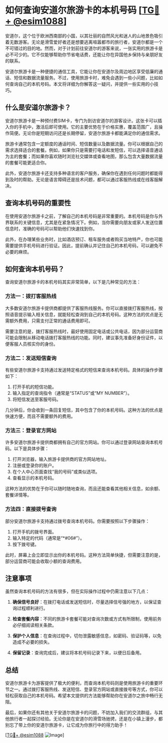 # 如何查询安道尔旅游卡的本机号码 [[TG💪+ @esim1088](https://t.me/s/esim1088)]

安道尔，这个位于欧洲西南部的小国，以其壮丽的自然风光和迷人的山地景色吸引着无数游客。无论是滑雪爱好者还是想要逃离喧嚣都市的旅行者，安道尔都是一个不可错过的目的地。然而，对于计划前往安道尔的游客来说，一张实用的旅游卡是必不可少的。它不仅能够帮助你节省电话费，还能让你在异国他乡保持与亲朋好友的联系。

安道尔旅游卡是一种便捷的通信工具，它能让你在安道尔及周边地区享受低廉的通话、短信和数据流量服务。不过，使用旅游卡时，难免会遇到一些小问题，比如如何查询自己的本机号码。本文将详细为你解答这一疑问，并提供一些实用的小技巧。

## 什么是安道尔旅游卡？

安道尔旅游卡是一种预付费SIM卡，专门为到访安道尔的游客设计。这张卡可以插入你的手机中，激活后即可使用。它的主要优势在于价格实惠，覆盖范围广，且操作简便。无论你是短期访问还是长期停留，安道尔旅游卡都能满足你的通信需求。

旅游卡通常包含一定额度的通话时间、短信数量以及数据流量。你可以根据自己的需求选择适合的套餐。例如，如果你只是需要打电话和发短信，可以选择语音通话为主的套餐；而如果你喜欢随时浏览社交媒体或查看地图，那么包含大量数据流量的套餐可能更适合你。

此外，安道尔旅游卡还支持多种语言的客户服务，确保你在遇到任何问题时都能得到及时的帮助。无论是语言障碍还是技术问题，都可以通过客服热线或在线客服解决。

## 查询本机号码的重要性

在使用安道尔旅游卡之前，了解自己的本机号码是非常重要的。本机号码是你与外界联系的关键信息，尤其是在紧急情况下。例如，当你需要向朋友或家人发送位置信息时，准确的号码可以帮助他们快速找到你。

此外，在办理某些业务时，比如酒店预订、租车服务或者购买当地特产，你也可能需要提供手机号码进行验证。因此，提前确认并记住自己的本机号码，可以避免不必要的麻烦。

## 如何查询本机号码？

查询安道尔旅游卡的本机号码其实非常简单，以下是几种常见的方法：

### 方法一：拨打客服热线

大多数安道尔旅游卡提供商都提供了客服热线服务。你可以直接拨打客服热线，按照语音提示输入相关信息，就能轻松查询到自己的本机号码。这种方法的优点是无需额外费用，只需支付正常的通话费用即可。

需要注意的是，拨打客服热线时，最好使用固定电话或公共电话，因为部分运营商可能会限制从移动电话拨打客服热线的功能。同时，建议事先准备好身份证件，以便客服人员核实你的身份。

### 方法二：发送短信查询

有些安道尔旅游卡支持通过发送特定格式的短信来查询本机号码。具体的操作步骤如下：

1. 打开手机的短信功能。
2. 输入指定的查询指令（通常是“STATUS”或“MY NUMBER”）。
3. 将短信发送至客服号码。

几分钟后，你会收到一条回复短信，其中包含了你的本机号码。这种方法的优点是快速方便，而且不需要额外的费用。

### 方法三：登录官方网站

许多安道尔旅游卡提供商都拥有自己的官方网站。你可以通过登录网站查询本机号码。以下是具体步骤：

1. 打开浏览器，输入旅游卡提供商的官方网站地址。
2. 注册或登录你的账户。
3. 在个人中心页面查找“我的号码”或类似选项。
4. 查看显示的本机号码。

这种方法的优势在于你可以随时随地查询，而且还能查看其他相关信息，如余额、套餐详情等。

### 方法四：直接拨号查询

部分安道尔旅游卡支持通过拨号查询本机号码。你需要按照以下步骤操作：

1. 打开手机的拨号界面。
2. 输入特定的代码（通常是“*#06#”）。
3. 按下拨号键。

此时，屏幕上会立即显示出你的本机号码。这种方法简单快捷，但需要注意的是，部分运营商可能会收取小额的查询费用。

## 注意事项

虽然查询本机号码的方法有很多，但在实际操作过程中仍需注意以下几点：

1. **确保信号良好**：在拨打电话或发送短信时，尽量选择信号强的地方，以保证查询过程顺利进行。
   
2. **检查套餐内容**：不同的旅游卡套餐可能对查询次数或方式有所限制，使用前务必仔细阅读相关条款。

3. **保护个人信息**：在查询过程中，切勿泄露敏感信息，如密码、验证码等，以免造成不必要的损失。

4. **保留记录**：查询完成后，建议将本机号码记录下来，以便日后备用。

## 总结

安道尔旅游卡为游客提供了极大的便利，而查询本机号码则是使用旅游卡的重要环节之一。通过拨打客服热线、发送短信、登录官方网站或直接拨号等方式，你可以轻松获取自己的本机号码。希望本文提供的方法能够帮助你在安道尔之旅中畅行无阻。

最后，如果你还有其他关于安道尔旅游卡的问题，不妨加入我们的交流群组，与其他旅行者一起探讨经验。无论你是在安道尔的滑雪场驰骋，还是在小镇上漫步，都别忘了带上你的安道尔旅游卡，让它成为你旅行中的得力助手！

[[TG💪+ @esim1088](https://t.me/s/esim1088) ![Image](https://i.postimg.cc/4NQfJmqS/Snipaste-2025-05-13-00-14-12.png)]